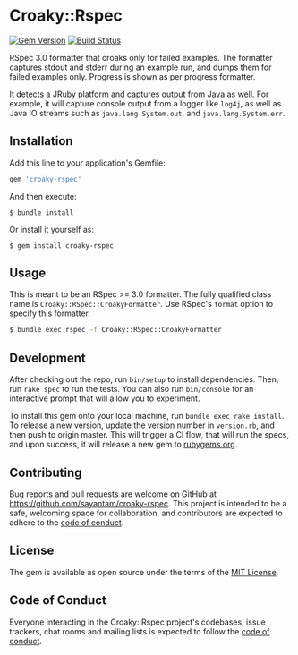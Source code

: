 # Croaky::Rspec

[![Gem Version](https://badge.fury.io/rb/croaky-rspec.svg)](https://badge.fury.io/rb/croaky-rspec)
[![Build Status](https://travis-ci.org/sayantam/croaky-rspec.svg?branch=master)](https://travis-ci.org/sayantam/croaky-rspec)

RSpec 3.0 formatter that croaks only for failed examples. The formatter captures stdout and stderr during an example
run, and dumps them for failed examples only. Progress is shown as per progress formatter.

It detects a JRuby platform and captures output from Java as well. For example, it will capture console output from a
logger like ``log4j``, as well as Java IO streams such as ``java.lang.System.out``, and ``java.lang.System.err``.

## Installation

Add this line to your application's Gemfile:

```ruby
gem 'croaky-rspec'
```

And then execute:

    $ bundle install

Or install it yourself as:

    $ gem install croaky-rspec

## Usage

This is meant to be an RSpec >= 3.0 formatter. The fully qualified class name is ``Croaky::RSpec::CroakyFormatter``.
Use RSpec's ``format`` option to specify this formatter.

```bash
$ bundle exec rspec -f Croaky::RSpec::CroakyFormatter
```

## Development

After checking out the repo, run `bin/setup` to install dependencies. Then, run `rake spec` to run the tests.
You can also run `bin/console` for an interactive prompt that will allow you to experiment.

To install this gem onto your local machine, run `bundle exec rake install`. To release a new version,
update the version number in `version.rb`, and then push to origin master. This will trigger a CI flow, that
will run the specs, and upon success, it will release a new gem to [rubygems.org](https://rubygems.org).

## Contributing

Bug reports and pull requests are welcome on GitHub at https://github.com/sayantam/croaky-rspec. This project is
intended to be a safe, welcoming space for collaboration, and contributors are expected to adhere to
the [code of conduct](https://github.com/[USERNAME]/croaky-rspec/blob/master/CODE_OF_CONDUCT.md).


## License

The gem is available as open source under the terms of the [MIT License](https://opensource.org/licenses/MIT).

## Code of Conduct

Everyone interacting in the Croaky::Rspec project's codebases, issue trackers, chat rooms and mailing lists is
expected to follow the [code of conduct](https://github.com/[USERNAME]/croaky-rspec/blob/master/CODE_OF_CONDUCT.md).

